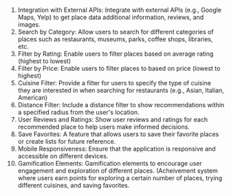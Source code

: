 1. Integration with External APIs:
Integrate with external APIs (e.g., Google Maps, Yelp) to get place data additional information, reviews, and images.
2. Search by Category:
Allow users to search for different categories of places such as restaurants, museums, parks, coffee shops, libraries, etc.
3. Filter by Rating:
Enable users to filter places based on average rating (highest to lowest)
4. Filter by Price:
Enable users to filter places to based on price (lowest to highest)
5. Cuisine Filter:
Provide a filter for users to specify the type of cuisine they are interested in when searching for restaurants (e.g., Asian, Italian, American)
6. Distance Filter:
Include a distance filter to show recommendations within a specified radius from the user's location.
7. User Reviews and Ratings:
Show user reviews and ratings for each recommended place to help users make informed decisions.
8. Save Favorites:
A feature that allows users to save their favorite places or create lists for future reference.
9. Mobile Responsiveness:
Ensure that the application is responsive and accessible on different devices.
10. Gamification Elements:
Gamification elements to encourage user engagement and exploration of different places. (Acheivement system where users earn points for exploring a certain number of places,
trying different cuisines, and saving favorites. 
